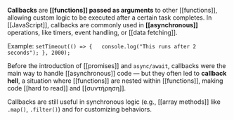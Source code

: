 **Callbacks** are **[[functions]] passed as arguments** to other [[functions]], allowing custom logic to be executed after a certain task completes. In [[JavaScript]], callbacks are commonly used in **[[asynchronous]]** operations, like timers, event handling, or [[data fetching]].

Example:
`setTimeout(() => {   console.log("This runs after 2 seconds"); }, 2000);`

Before the introduction of [[promises]] and `async/await`, callbacks were the main way to handle [[asynchronous]] code — but they often led to **callback hell**, a situation where [[functions]] are nested within [[functions]], making code [[hard to read]] and [[συντήρηση]].

Callbacks are still useful in synchronous logic (e.g., [[array methods]] like `.map()`, `.filter()`) and for customizing behaviors.